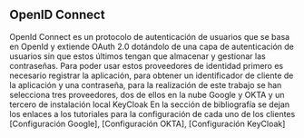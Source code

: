 ## OpenID Connect

OpenId Connect es un protocolo de autenticación de usuarios que se basa en OpenId y extiende OAuth 2.0 dotándolo de una capa de autenticación de usuarios sin que estos últimos tengan que almacenar y gestionar las contraseñas.
Para poder usar estos proveedores de identidad primero es necesario registrar la aplicación, para obtener un identificador de cliente de la aplicación y una contraseña, para la realización de este trabajo se han selecciona tres proveedores, dos de ellos en la nube Google y OKTA y un tercero de instalación local KeyCloak
En la sección de bibliografía se dejan los enlaces a los tutoriales para la configuración de cada uno de los clientes [Configuración Google], [Configuración OKTA], [Configuración KeyCloak]
